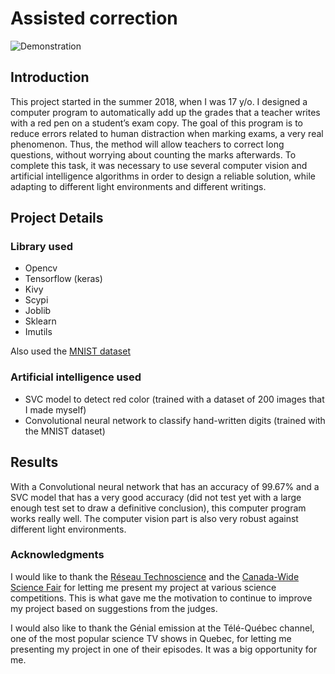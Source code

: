 # Assisted correction
![Demonstration](https://sebastiengrd.github.io/images_for_other_projects/Screenshot.png)


## Introduction

This project started in the summer 2018, when I was 17 y/o. I designed a computer program to automatically add up the grades that a teacher writes with a red pen on a student’s exam copy. The goal of this program is to reduce errors related to human distraction when marking exams, a very real phenomenon. Thus, the method will allow teachers to correct long questions, without worrying about counting the marks afterwards. To complete this task, it was necessary to use several computer vision and artificial intelligence algorithms in order to design a reliable solution, while adapting to different light environments and different writings.

## Project Details

### Library used
 - Opencv
 - Tensorflow (keras)
 - Kivy
 - Scypi
 - Joblib
 - Sklearn
 - Imutils

Also used the [MNIST dataset](http://yann.lecun.com/exdb/mnist/)

### Artificial intelligence used
 - SVC model to detect red color (trained with a dataset of 200 images that I made myself)
 - Convolutional neural network to classify hand-written digits (trained with the MNIST dataset)

## Results
With a Convolutional neural network that has an accuracy of 99.67% and a SVC model that has a very good accuracy (did not test yet with a large enough test set to draw a definitive conclusion), this computer program works really well. The computer vision part is also very robust against different light environments.


### Acknowledgments

I would like to thank the [Réseau Technoscience](https://technoscience.ca/) and the [Canada-Wide Science Fair](https://cwsf.youthscience.ca/) for letting me present my project at various science competitions. This is what gave me the motivation to continue to improve my project based on suggestions from the judges.

I would also like to thank the Génial emission at the Télé-Québec channel, one of the most popular science TV shows in Quebec, for letting me presenting my project in one of their episodes. It was a big opportunity for me.


